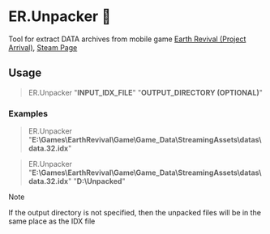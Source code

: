 # ER.Unpacker :see_no_evil:
Tool for extract DATA archives from mobile game [Earth Revival (Project Arrival)](https://sf.nvsgames.com), [Steam Page](https://store.steampowered.com/app/2057470/Earth_Revival)

## Usage
> ER.Unpacker "**INPUT_IDX_FILE**" "**OUTPUT_DIRECTORY (OPTIONAL)**"

### Examples
> ER.Unpacker "**E:\Games\EarthRevival\Game\Game_Data\StreamingAssets\datas\data.32.idx**"

> ER.Unpacker "**E:\Games\EarthRevival\Game\Game_Data\StreamingAssets\datas\data.32.idx**" "**D:\Unpacked**"

> [!note]
> If the output directory is not specified, then the unpacked files will be in the same place as the IDX file